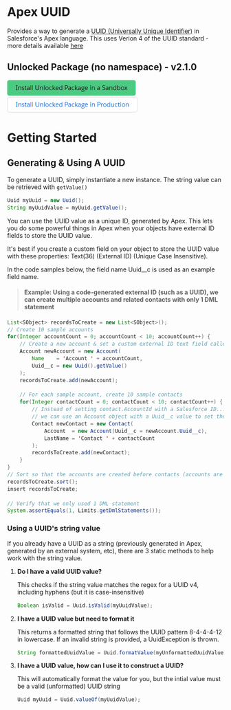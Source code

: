 # Apex UUID

Provides a way to generate a [UUID (Universally Unique Identifier)](https://en.wikipedia.org/wiki/Universally_unique_identifier) in Salesforce's Apex language. This uses Verion 4 of the UUID standard - more details available [here](<https://en.wikipedia.org/wiki/Universally_unique_identifier#Version_4_(random)>)

## Unlocked Package (no namespace) - v2.1.0

[![Install Unlocked Package in a Sandbox](./images/btn-install-unlocked-package-sandbox.png)](https://test.salesforce.com/packaging/installPackage.apexp?p0=04t4x000000NYNEAA4)
[![Install Unlocked Package in Production](./images/btn-install-unlocked-package-production.png)](https://login.salesforce.com/packaging/installPackage.apexp?p0=04t4x000000NYNEAA4)

# Getting Started

## Generating & Using A UUID

To generate a UUID, simply instantiate a new instance. The string value can be retrieved with `getValue()`

```java
Uuid myUuid = new Uuid();
String myUuidValue = myUuid.getValue();
```

You can use the UUID value as a unique ID, generated by Apex. This lets you do some powerful things in Apex when your objects have external ID fields to store the UUID value.

It's best if you create a custom field on your object to store the UUID value with these properties: Text(36) (External ID) (Unique Case Insensitive).

In the code samples below, the field name Uuid\_\_c is used as an example field name.

> #### Example: Using a code-generated external ID (such as a UUID), we can create multiple accounts and related contacts with only 1 DML statement

```java
List<SObject> recordsToCreate = new List<SObject>();
// Create 10 sample accounts
for(Integer accountCount = 0; accountCount < 10; accountCount++) {
    // Create a new account & set a custom external ID text field called Uuid__c
    Account newAccount = new Account(
        Name    = 'Account ' + accountCount,
        Uuid__c = new Uuid().getValue()
    );
    recordsToCreate.add(newAccount);

    // For each sample account, create 10 sample contacts
    for(Integer contactCount = 0; contactCount < 10; contactCount++) {
        // Instead of setting contact.AccountId with a Salesforce ID...
        // we can use an Account object with a Uuid__c value to set the Contact-Account relationship
        Contact newContact = new Contact(
            Account  = new Account(Uuid__c = newAccount.Uuid__c),
            LastName = 'Contact ' + contactCount
        );
        recordsToCreate.add(newContact);
    }
}
// Sort so that the accounts are created before contacts (accounts are the parent object)
recordsToCreate.sort();
insert recordsToCreate;

// Verify that we only used 1 DML statement
System.assertEquals(1, Limits.getDmlStatements());
```

### Using a UUID's string value

If you already have a UUID as a string (previously generated in Apex, generated by an external system, etc), there are 3 static methods to help work with the string value.

1. **Do I have a valid UUID value?**

   This checks if the string value matches the regex for a UUID v4, including hyphens (but it is case-insensitive)

   ```java
   Boolean isValid = Uuid.isValid(myUuidValue);
   ```

2. **I have a UUID value but need to format it**

   This returns a formatted string that follows the UUID pattern 8-4-4-4-12 in lowercase. If an invalid string is provided, a UuidException is thrown.

   ```java
   String formattedUuidValue = Uuid.formatValue(myUnformattedUuidValue);
   ```

3. **I have a UUID value, how can I use it to construct a UUID?**

   This will automatically format the value for you, but the intial value must be a valid (unformatted) UUID string

   ```java
   Uuid myUuid = Uuid.valueOf(myUuidValue);
   ```
